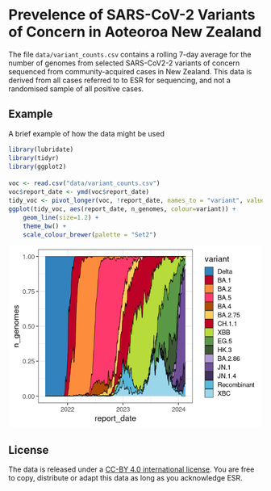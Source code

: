 
# Prevelence of SARS-CoV-2 Variants of Concern in Aoteoroa New Zealand

The file `data/variant_counts.csv` contains a rolling 7-day average for
the number of genomes from selected SARS-CoV2-2 variants of concern
sequenced from community-acquired cases in New Zealand. This data is
derived from all cases referred to to ESR for sequencing, and not a
randomised sample of all positive cases.

## Example

A brief example of how the data might be used

``` r
library(lubridate)
library(tidyr)
library(ggplot2)

voc <- read.csv("data/variant_counts.csv")
voc$report_date <- ymd(voc$report_date)
tidy_voc <- pivot_longer(voc, !report_date, names_to = "variant", values_to = "n_genomes")
ggplot(tidy_voc, aes(report_date, n_genomes, colour=variant)) + 
    geom_line(size=1.2) +
    theme_bw() + 
    scale_colour_brewer(palette = "Set2")
```

![](images/plot-1.png)<!-- -->

## License

The data is released under a [CC-BY 4.0 international
license](https://creativecommons.org/licenses/by/4.0/). You are free to
copy, distribute or adapt this data as long as you acknowledge ESR.
